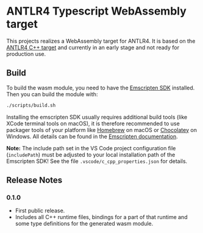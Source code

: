 # ANTLR4 Typescript WebAssembly target

This projects realizes a WebAssembly target for ANTLR4. It is based on the [ANTLR4 C++ target](https://github.com/antlr/antlr4/tree/dev/runtime/Cpp) and currently in an early stage and not ready for production use.

## Build

To build the wasm module, you need to have the [Emscripten SDK](https://emscripten.org/docs/getting_started/downloads.html) installed. Then you can build the module with:

```bash
./scripts/build.sh
```

Installing the emscripten SDK usually requires additional build tools (like XCode terminal tools on macOS), it is therefore recommended to use packager tools of your platform like [Homebrew](https://brew.sh/) on macOS or [Chocolatey](https://chocolatey.org/) on Windows. All details can be found in the [Emscripten documentation](https://emscripten.org/docs/getting_started/downloads.html).

**Note:** The include path set in the VS Code project configuration file (`includePath`) must be adjusted to your local installation path of the Emscripten SDK! See the file `.vscode/c_cpp_properties.json` for details.

## Release Notes

### 0.1.0

- First public release.
- Includes all C++ runtime files, bindings for a part of that runtime and some type definitions for the generated wasm module.
